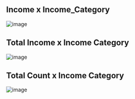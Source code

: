## Income x Income_Category

![image](https://github.com/user-attachments/assets/264eec50-eb65-41f7-af27-89b8fffab6ce)

## Total Income x Income Category

![image](https://github.com/user-attachments/assets/25e8cd64-5d47-4ede-afd5-897f2fe1af6e)

## Total Count x Income Category

![image](https://github.com/user-attachments/assets/cce63199-2b9f-4ccb-8cb2-893ea4aff016)



